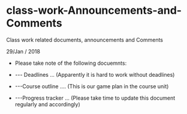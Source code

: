 # class-work-Announcements-and-Comments
Class work related documents, announcements and Comments

29/Jan / 2018
- Please take note of the following docuemnts:

- --- Deadlines ...        (Apparently it is hard to work without deadlines)
- ---Course outline ....  (This is our game plan in the course unit)
- ---Progress tracker ... (Please take time to update this document regularly and accordingly)
